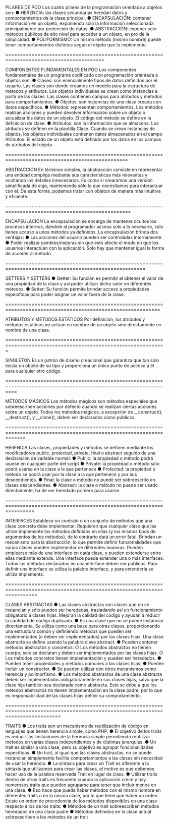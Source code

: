 PILARES DE POO
Los cuatro pilares de la programación orientada a objetos son:
● HERENCIA: las clases secundarias heredan datos y comportamientos de la clase
principal.
● ENCAPSULACIÓN: contener información en un objeto, exponiendo solo la información
seleccionada principalmente por protección de datos.
● ABSTRACCIÓN: exponer solo métodos públicos de alto nivel para acceder a un objeto, en pro de la simplicidad.
● POLIFORMISMO: Un mismo método (mismo nombre) puede tener comportamientos distintos según el objeto que lo implemente.

========================================================================================

COMPONENTES FUNDAMENTALES EN POO
Los componentes fundamentales de un programa codificado con programación orientada a objetos son:
● Clases: son esencialmente tipos de datos definidos por el usuario. Las clases son donde creamos un
modelo para la estructura de métodos y atributos. Los objetos individuales se crean como instancias
a partir de las clases. Las clases contienen campos para atributos y métodos para comportamientos.
● Objetos: son instancias de una clase creada con datos específicos.
● Métodos: representan comportamientos. Los métodos realizan acciones y pueden devolver
información sobre un objeto o actualizar los datos de un objeto. El código del método se define en la
definición de clase.
● Atributos: son la información que se almacena. Los atributos se definen en la plantilla Clase. Cuando
se crean instancias de objetos, los objetos individuales contienen datos almacenados en el campo
Atributos. El estado de un objeto está definido por los datos en los campos de atributos del objeto.

================================================================================================

ABSTRACCIÓN
En términos simples, la abstracción consiste en representar una entidad compleja
mediante sus características más relevantes y ocultando los detalles innecesarios.
Es como si crearamos una versión simplificada de algo, manteniendo sólo lo que
necesitamos para interactuar con él. De esta forma, podemos tratar con objetos de
manera más intuitiva y eficiente.

=================================================================================================

ENCAPSULACIÓN
La encapsulación se encarga de mantener ocultos los procesos internos, dándole al
programador acceso sólo a lo necesario, sólo tienes acceso a unos métodos ya definidos.
La encapsulación brinda dos ventajas:
● Las acciones del usuario pueden ser controladas internamente.
● Poder realizar cambios/mejoras sin que esto afecte el modo en que los usuarios
interactúan con la aplicación. Solo hay que mantener igual la forma de acceder al método.

======================================================================================================

GETTERS Y SETTERS
● Getter: Su función es permitir el obtener el valor de una propiedad de la clase y así
poder utilizar dicho valor en diferentes métodos.
● Setter: Su función permite brindar acceso a propiedades específicas para poder
asignar un valor fuera de la clase.

===========================================================================================================

ATRIBUTOS Y MÉTODOS ESTÁTICOS
Por definición, los atributos y métodos estáticos no actúan en nombre de un
objeto sino directamente en nombre de una clase.

=============================================================================================================

SINGLETON
Es un patrón de diseño creacional que garantiza que tan solo exista un objeto de su tipo y proporciona
 un único punto de acceso a él para cualquier otro código.

================================================================================================================

MÉTODOS MÁGICOS
Los métodos mágicos son métodos especiales que sobreescriben acciones por defecto cuando se realizan ciertas
 acciones sobre un objeto.
Todos los métodos mágicos, a excepción de __construct(), __destruct(), y __clone(), deben ser declarados como públicos.

===================================================================================================================

HERENCIA
Las clases, propiedades y métodos se definen mediante los modificadores public, protected, private, final o abstract
 seguido de una declaración de variable normal:
● Public: la propiedad o método podrá usarse en cualquier parte del script 
● Private: la propiedad o método sólo podrá usarse en la clase a la que pertenece
● Protected: la propiedad o método se podrá usar por la clase a la que pertenece y por sus descendientes.
● Final: la clase o método no puede ser sobreescrito en clases descendientes.
● Abstract: la clase o método no puede ser usado directamente, ha de ser heredado primero para usarse.

======================================================================================================================

INTERFACES
Establece un contrato o un conjunto de métodos que una clase concreta debe implementar.
Requieren que cualquier clase que las utilice implemente los métodos definidos en ellas (y los mismos tipos de argumentos
 de los métodos), de lo contrario dará un error fatal.
Brindan un mecanismo para la abstracción, lo que permite definir funcionalidades que varias clases pueden implementar de
 diferentes maneras.
Pueden emplearse más de una interface en cada clase, y pueden extenderse entre ellas mediante extends.
Una interface puede extender una o más interfaces.
Todos los métodos declarados en una interface deben ser públicos.
Para definir una interface se utiliza la palabra interface, y para extenderla se utiliza implements.

=======================================================================================================================

CLASES ABSTRACTAS
● Las clases abstractas son clases que no se instancian y sólo pueden ser heredadas,
trasladando así un funcionamiento obligatorio a clases hijas. Mejoran la calidad del
código y ayudan a reducir la cantidad de código duplicado.
● Es una clase que no se puede instanciar directamente. Se utiliza como una base
para otras clases, proporcionando una estructura común y definiendo métodos
que pueden ser implementados (o deben ser implementados) por las clases hijas.
Una clase abstracta se define usando la palabra clave abstract.
● Pueden contener métodos abstractos y concretos:
  ○ Los métodos abstractos no tienen cuerpo; solo se declaran y deben ser implementados por las clases
  hijas.
  ○ Los métodos concretos tienen implementación y pueden ser heredados.
● Pueden tener propiedades y métodos comunes a las clases hijas.
● Pueden incluir un constructor.
● Se pueden utilizar con otros mecanismos como herencia y polimorfismo.
● Los métodos abstractos de una clase abstracta deben ser implementados
obligatoriamente en sus clases hijas, salvo que la clase hija también sea declarada
como abstracta. Esto se debe a que los métodos abstractos no tienen
implementación en la clase padre, por lo que es responsabilidad de las clases hijas
definir su comportamiento.

===============================================================================================================================

TRAITS
● Los traits son un mecanismo de reutilización de código en lenguajes que tienen herencia
simple, como PHP.
● El objetivo de los traits es reducir las limitaciones de la herencia simple permitiendo
reutilizar métodos en varias clases independientes y de distintas jerarquías.
● Un trait es similar a una clase, pero su objetivo es agrupar funcionalidades específicas.
● Un trait, al igual que las clases abstractas, no se puede instanciar, simplemente facilita
comportamientos a las clases sin necesidad de usar la herencia.
● La sintaxis para crear un Trait es diferente a la sintaxis que utilizamos para crear las clases, el
motivo es que debemos hacer uso de la palabra reservada Trait en lugar de class.
● Utilizar traits dentro de otros traits es frecuente cuando la aplicación crece y
hay numerosos traits que pueden agruparse para tener que incluir menos en
una clase.
● Eso hace que pueda haber métodos con el mismo nombre en diferentes traits o en la misma clase,
 por lo que tiene que haber un orden. Existe un orden de precedencia de los métodos disponibles
  en una clase respecto a los de los traits:
● Métodos de un trait sobreescriben métodos heredados de una clase padre
● Métodos definidos en la clase actual sobreescriben a los métodos de un trait